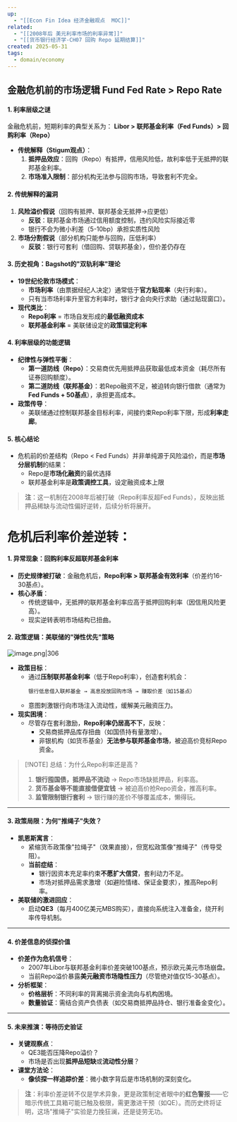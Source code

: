 ```yaml
---
up:
  - "[[Econ Fin Idea 经济金融观点  MOC]]"
related:
  - "[[2008年后 美元利率市场的利率异常]]"
  - "[[货币银行经济学-CH07 回购 Repo 延期结算]]"
created: 2025-05-31
tags:
  - domain/economy
---
```

## 金融危机前的市场逻辑 Fund Fed Rate > Repo Rate


#### **1. 利率层级之谜**
金融危机前，短期利率的典型关系为：
**Libor > 联邦基金利率（Fed Funds）> 回购利率（Repo）**

- **传统解释（Stigum观点）**：
  1. **抵押品效应**：回购（Repo）有抵押，信用风险低，故利率低于无抵押的联邦基金利率。
  2. **市场准入限制**：部分机构无法参与回购市场，导致套利不完全。

#### **2. 传统解释的漏洞**


1. **风险溢价假说**（回购有抵押、联邦基金无抵押→应更低）
    - **反驳**：联邦基金市场通过信用额度控制，违约风险实际接近零
    - 银行不会为微小利差（5-10bp）承担实质性风险
2. **市场分割假说**（部分机构只能参与回购，压低利率）
    - **反驳**：银行可套利（借回购、贷联邦基金），但价差仍存在

#### **3. 历史视角：Bagshot的"双轨利率"理论**

- **19世纪伦敦市场模式**：
  - **市场利率**（由票据经纪人决定）通常低于**官方贴现率**（央行利率）。
  - 只有当市场利率升至官方利率时，银行才会向央行求助（通过贴现窗口）。
- **现代类比**：
  - **Repo利率** = 市场自发形成的**最低融资成本**
  - **联邦基金利率** = 美联储设定的**政策锚定利率**

#### **4. 利率层级的功能逻辑**
- **纪律性与弹性平衡**：
  - **第一道防线（Repo）**：交易商优先用抵押品获取最低成本资金（耗尽所有证券回购额度）。
  - **第二道防线（联邦基金）**：若Repo融资不足，被迫转向银行借款（通常为**Fed Funds + 50基点**），承担更高成本。
- **政策传导**：
  - 美联储通过控制联邦基金目标利率，间接约束Repo利率下限，形成**利率走廊**。

#### **5. 核心结论**
- 危机前的价差结构（Repo < Fed Funds）并非单纯源于风险溢价，而是**市场分层机制**的结果：
  - Repo是**市场化融资**的最优选择
  - 联邦基金利率是**政策调控工具**，设定融资成本上限

> **注**：这一机制在2008年后被打破（Repo利率反超Fed Funds），反映出抵押品稀缺与流动性偏好逆转，后续分析将展开。





# 危机后利率价差逆转：


#### **1. 异常现象：回购利率反超联邦基金利率**

- **历史规律被打破**：金融危机后，**Repo利率 > 联邦基金有效利率**（价差约16-30基点）。
- **核心矛盾**：
  - 传统逻辑中，无抵押的联邦基金利率应高于抵押回购利率（因信用风险更高）。
  - 现实逆转表明市场结构已扭曲。



#### **2. 政策逻辑：美联储的"弹性优先"策略**

![image.png|306](https://s1.vika.cn/space/2025/05/31/e69b2080d9744dcdac81149371e78af3)

- **政策目标**：
  - 通过**压制联邦基金利率**（低于Repo利率），创造套利机会：
    ```
    银行低息借入联邦基金 → 高息投放回购市场 → 赚取价差（如15基点）
    ```
  - 意图刺激银行向市场注入流动性，缓解美元融资压力。
- **现实困境**：
  - 尽管存在套利激励，**Repo利率仍居高不下**，反映：
    - 交易商抵押品库存扭曲（如国债持有量激增）。
    - 非银机构（如货币基金）**无法参与联邦基金市场**，被迫高价竞标Repo资金。

> [!NOTE] 总结：为什么Repo利率还是高？
> 
> 
> 1. **银行囤国债，抵押品不流动** → Repo市场缺抵押品，利率高。
> 2. **货币基金等不能直接借便宜钱** → 被迫高价抢Repo资金，推高利率。
> 3. **监管限制银行套利** → 银行赚的差价不够覆盖成本，懒得玩。

---

#### **3. 政策局限：为何"推绳子"失效？**
- **凯恩斯寓言**：
  - 紧缩货币政策像"拉绳子"（效果直接），但宽松政策像"推绳子"（传导受阻）。
  - **当前症结**：
    - 银行因资本充足率约束**不愿扩大信贷**，套利动力不足。
    - 市场对抵押品需求激增（如避险情绪、保证金要求），推高Repo利率。
- **美联储的激进回应**：
  - 启动**QE3**（每月400亿美元MBS购买），直接向系统注入准备金，绕开利率传导机制。

---

#### **4. 价差信息的侦探价值**
- **价差作为危机信号**：
  - 2007年Libor与联邦基金利率价差突破100基点，预示欧元美元市场崩盘。
  - 当前Repo溢价暴露**美元融资市场隐性压力**（尽管绝对值仅15-30基点）。
- **分析框架**：
  - **价格层析**：不同利率的背离揭示资金流向与机构困境。
  - **数量验证**：需结合资产负债表（如交易商抵押品持仓、银行准备金变化）。

---

#### **5. 未来推演：等待历史验证**
- **关键观察点**：
  - QE3能否压降Repo溢价？
  - 市场是否出现**抵押品短缺**或**流动性分层**？
- **课堂方法论**：
  - **像侦探一样追踪价差**：微小数字背后是市场机制的深刻变化。

> **注**：利率价差逆转不仅是学术异象，更是政策制定者眼中的**红色警报**——它暗示传统工具箱可能已触及极限，需更激进干预（如QE）。而历史终将证明，这场"推绳子"实验是力挽狂澜，还是徒劳无功。